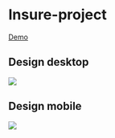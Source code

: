 # Insure-project
[Demo](docs/CONTRIBUTING.md)
## Design desktop
![](https://github.com/jhony2488/challenge-Insure/blob/master/design/active-states.jpg)
## Design mobile
![](https://github.com/jhony2488/challenge-Insure/blob/master/design/active-states.jpg)
